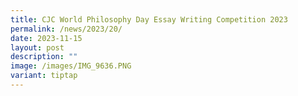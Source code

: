 ```yaml
---
title: CJC World Philosophy Day Essay Writing Competition 2023
permalink: /news/2023/20/
date: 2023-11-15
layout: post
description: ""
image: /images/IMG_9636.PNG
variant: tiptap
---
```

